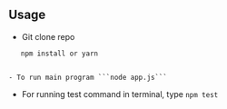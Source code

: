 ## Usage

- Git clone repo

```Js
   npm install or yarn
```

````

- To run main program ```node app.js```
````

- For running test command in terminal, type `npm test`
